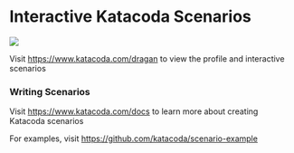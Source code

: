 # Interactive Katacoda Scenarios

[![](http://shields.katacoda.com/katacoda/dragan/count.svg)](https://www.katacoda.com/dragan "Get your profile on Katacoda.com")

Visit https://www.katacoda.com/dragan to view the profile and interactive scenarios

### Writing Scenarios
Visit https://www.katacoda.com/docs to learn more about creating Katacoda scenarios

For examples, visit https://github.com/katacoda/scenario-example
